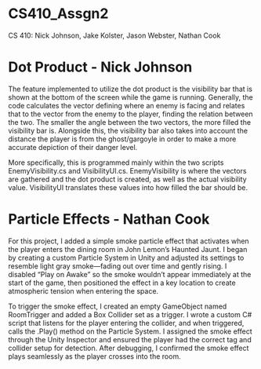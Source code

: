 # CS410_Assgn2

CS 410: Nick Johnson, Jake Kolster, Jason Webster, Nathan Cook



# Dot Product - Nick Johnson

The feature implemented to utilize the dot product is the visibility bar that is shown at the bottom of the screen while the game is 
running. Generally, the code calculates the vector defining where an enemy is facing and relates that to the vector from the enemy to the player, finding the relation between the two. The smaller the angle between the two vectors, the more filled the visibility bar is. Alongside this, the visibility bar also takes into account the distance the player is from the ghost/gargoyle in order to make a more accurate depiction of their danger level. 

More specifically, this is programmed mainly within the two scripts EnemyVisibility.cs and VisibilityUI.cs. EnemyVisibility is where the vectors are gathered and the dot product is created, as well as the actual visibility value. VisibilityUI translates these values into how filled the bar should be.

# Particle Effects - Nathan Cook

For this project, I added a simple smoke particle effect that activates when the player enters the dining room in John Lemon’s Haunted Jaunt. I began by creating a custom Particle System in Unity and adjusted its settings to resemble light gray smoke—fading out over time and gently rising. I disabled “Play on Awake” so the smoke wouldn’t appear immediately at the start of the game, then positioned the effect in a key location to create atmospheric tension when entering the space.

To trigger the smoke effect, I created an empty GameObject named RoomTrigger and added a Box Collider set as a trigger. I wrote a custom C# script that listens for the player entering the collider, and when triggered, calls the .Play() method on the Particle System. I assigned the smoke effect through the Unity Inspector and ensured the player had the correct tag and collider setup for detection. After debugging, I confirmed the smoke effect plays seamlessly as the player crosses into the room.
